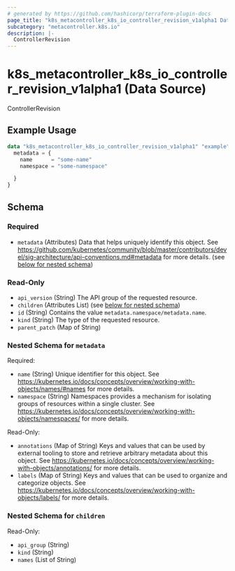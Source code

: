 ```yaml
---
# generated by https://github.com/hashicorp/terraform-plugin-docs
page_title: "k8s_metacontroller_k8s_io_controller_revision_v1alpha1 Data Source - terraform-provider-k8s"
subcategory: "metacontroller.k8s.io"
description: |-
  ControllerRevision
---
```


# k8s_metacontroller_k8s_io_controller_revision_v1alpha1 (Data Source)

ControllerRevision

## Example Usage

```terraform
data "k8s_metacontroller_k8s_io_controller_revision_v1alpha1" "example" {
  metadata = {
    name      = "some-name"
    namespace = "some-namespace"

  }
}
```

<!-- schema generated by tfplugindocs -->
## Schema

### Required

- `metadata` (Attributes) Data that helps uniquely identify this object. See https://github.com/kubernetes/community/blob/master/contributors/devel/sig-architecture/api-conventions.md#metadata for more details. (see [below for nested schema](#nestedatt--metadata))

### Read-Only

- `api_version` (String) The API group of the requested resource.
- `children` (Attributes List) (see [below for nested schema](#nestedatt--children))
- `id` (String) Contains the value `metadata.namespace/metadata.name`.
- `kind` (String) The type of the requested resource.
- `parent_patch` (Map of String)

<a id="nestedatt--metadata"></a>
### Nested Schema for `metadata`

Required:

- `name` (String) Unique identifier for this object. See https://kubernetes.io/docs/concepts/overview/working-with-objects/names/#names for more details.
- `namespace` (String) Namespaces provides a mechanism for isolating groups of resources within a single cluster. See https://kubernetes.io/docs/concepts/overview/working-with-objects/namespaces/ for more details.

Read-Only:

- `annotations` (Map of String) Keys and values that can be used by external tooling to store and retrieve arbitrary metadata about this object. See https://kubernetes.io/docs/concepts/overview/working-with-objects/annotations/ for more details.
- `labels` (Map of String) Keys and values that can be used to organize and categorize objects. See https://kubernetes.io/docs/concepts/overview/working-with-objects/labels/ for more details.


<a id="nestedatt--children"></a>
### Nested Schema for `children`

Read-Only:

- `api_group` (String)
- `kind` (String)
- `names` (List of String)
